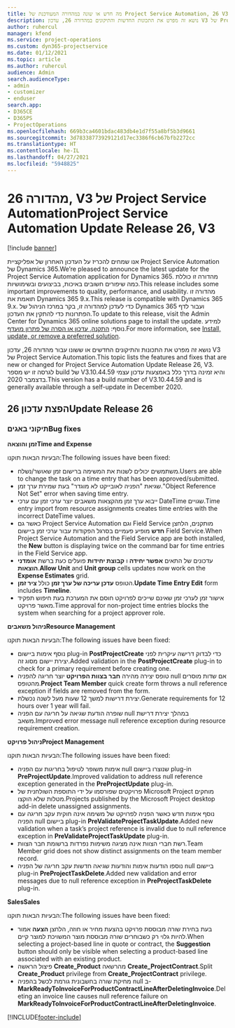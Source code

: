 ```yaml
---
title: מה חדש או שונה במהדורה המעודכנת של Project Service Automation, 26 V3
description: נושא זה מפרט את התכונות החדשות והתיקונים במהדורה 26, עדכון V3 של Project Service Automation.
author: ruhercul
manager: kfend
ms.service: project-operations
ms.custom: dyn365-projectservice
ms.date: 01/12/2021
ms.topic: article
ms.author: ruhercul
audience: Admin
search.audienceType:
- admin
- customizer
- enduser
search.app:
- D365CE
- D365PS
- ProjectOperations
ms.openlocfilehash: 669b3ca4601bdac483db4e1d7f55a8bf5b3d9661
ms.sourcegitcommit: 3d78338773929121d17ec3386f6cb67bfb2272cc
ms.translationtype: HT
ms.contentlocale: he-IL
ms.lasthandoff: 04/27/2021
ms.locfileid: "5948825"
---
```

# <a name="project-service-automation-update-release-26-v3"></a><span data-ttu-id="4c205-103">מהדורה 26, V3 של Project Service Automation</span><span class="sxs-lookup"><span data-stu-id="4c205-103">Project Service Automation Update Release 26, V3</span></span>

[!include [banner](../includes/psa-now-project-operations.md)]

<span data-ttu-id="4c205-104">אנו שמחים להכריז על העדכון האחרון של אפליקציית Project Service Automation של Dynamics 365.</span><span class="sxs-lookup"><span data-stu-id="4c205-104">We’re pleased to announce the latest update for the Project Service Automation application for Dynamics 365.</span></span> <span data-ttu-id="4c205-105">מהדורה זו כוללת כמה שיפורים חשובים באיכות, בביצועים ובשימושיות.</span><span class="sxs-lookup"><span data-stu-id="4c205-105">This release includes some important improvements to quality, performance, and usability.</span></span> <span data-ttu-id="4c205-106">מהדורה זו תואמת את Dynamics 365 9.x.</span><span class="sxs-lookup"><span data-stu-id="4c205-106">This release is compatible with Dynamics 365 9.x.</span></span> <span data-ttu-id="4c205-107">כדי לעדכן למהדורה זו, בקר במרכז הניהול של Dynamics 365 ועבור לדף הפתרונות כדי להתקין את העדכון.</span><span class="sxs-lookup"><span data-stu-id="4c205-107">To update to this release, visit the Admin Center for Dynamics 365 online solutions page to install the update.</span></span> <span data-ttu-id="4c205-108">למידע נוסף: [התקנה, עדכון או הסרה של פתרון מועדף](/power-platform/admin/install-remove-preferred-solution).</span><span class="sxs-lookup"><span data-stu-id="4c205-108">For more information, see [Install, update, or remove a preferred solution](/power-platform/admin/install-remove-preferred-solution).</span></span>

<span data-ttu-id="4c205-109">נושא זה מפרט את התכונות והתיקונים החדשים או ששונו עבור מהדורה 26, עדכון V3 של Project Service Automation.</span><span class="sxs-lookup"><span data-stu-id="4c205-109">This topic lists the features and fixes that are new or changed for Project Service Automation Update Release 26, V3.</span></span> <span data-ttu-id="4c205-110">לגרסה זו יש מספר build של V3.10.44.59 והיא זמינה בדרך כלל באמצעות עדכון עצמי בדצמבר 2020.</span><span class="sxs-lookup"><span data-stu-id="4c205-110">This version has a build number of V3.10.44.59 and is generally available through a self-update in December 2020.</span></span>

## <a name="update-release-26"></a><span data-ttu-id="4c205-111">הפצת עדכון 26</span><span class="sxs-lookup"><span data-stu-id="4c205-111">Update Release 26</span></span>

### <a name="bug-fixes"></a><span data-ttu-id="4c205-112">תיקוני באגים</span><span class="sxs-lookup"><span data-stu-id="4c205-112">Bug fixes</span></span>

<span data-ttu-id="4c205-113">**זמן והוצאה**</span><span class="sxs-lookup"><span data-stu-id="4c205-113">**Time and Expense**</span></span>

<span data-ttu-id="4c205-114">הבעיות הבאות תוקנו:</span><span class="sxs-lookup"><span data-stu-id="4c205-114">The following issues have been fixed:</span></span>

- <span data-ttu-id="4c205-115">משתמשים יכולים לשנות את המשימה ברישום זמן שאושר/נשלח.</span><span class="sxs-lookup"><span data-stu-id="4c205-115">Users are able to change the task on a time entry that has been approved/submitted.</span></span>
- <span data-ttu-id="4c205-116">שגיאת "הפניה לאובייקט לא מוגדר" בעת שמירת ערך זמן.</span><span class="sxs-lookup"><span data-stu-id="4c205-116">"Object Reference Not Set" error when saving time entry.</span></span>
- <span data-ttu-id="4c205-117">ייבוא ערך זמן מהקצאות משאבים יוצר ערכי זמן עם ערכי DateTime שגויים.</span><span class="sxs-lookup"><span data-stu-id="4c205-117">Time entry import from resource assignments creates time entries with the incorrect DateTime values.</span></span>
- <span data-ttu-id="4c205-118">כאשר גם Project Service Automation וגם Field Service מותקנים, הלחצן **חדש** מופיע פעמיים בסרגל הפקודות עבור ערכי זמן ביישום Field Service.</span><span class="sxs-lookup"><span data-stu-id="4c205-118">When Project Service Automation and the Field Service app are both installed, the **New** button is displaying twice on the command bar for time entries in the Field Service app.</span></span>
- <span data-ttu-id="4c205-119">עדכונים של התאים **אפשר יחידה** ו **קבוצת יחידות** פועלים כעת ברשת **אומדני הוצאות**.</span><span class="sxs-lookup"><span data-stu-id="4c205-119">**Allow Unit** and **Unit group** cells updates now work on the **Expense Estimates** grid.</span></span>
- <span data-ttu-id="4c205-120">הטופס **עדכן עריכה של ערך זמן** כולל **ציר זמן**.</span><span class="sxs-lookup"><span data-stu-id="4c205-120">**Update Time Entry Edit** form includes **Timeline**.</span></span>
- <span data-ttu-id="4c205-121">אישור זמן לערכי זמן שאינם שייכים לפרויקט חוסם את המערכת בעת חיפוש תפקיד מאשר פרויקט.</span><span class="sxs-lookup"><span data-stu-id="4c205-121">Time approval for non-project time entries blocks the system when searching for a project approver role.</span></span>

<span data-ttu-id="4c205-122">**ניהול משאבים**</span><span class="sxs-lookup"><span data-stu-id="4c205-122">**Resource Management**</span></span>

<span data-ttu-id="4c205-123">הבעיות הבאות תוקנו:</span><span class="sxs-lookup"><span data-stu-id="4c205-123">The following issues have been fixed:</span></span>

- <span data-ttu-id="4c205-124">נוסף אימות ביישום plug-in **PostProjectCreate** כדי לבדוק דרישה עיקרית לפני יצירת יישום מסוג זה.</span><span class="sxs-lookup"><span data-stu-id="4c205-124">Added validation in the **PostProjectCreate** plug-in to check for a primary requirement before creating one.</span></span>
- <span data-ttu-id="4c205-125">טופס יצירה מהירה **חבר בצוות הפרויקט** יוצר חריגה להפניה null אם שדות מוסרים מהטופס.</span><span class="sxs-lookup"><span data-stu-id="4c205-125">**Project Team Member** quick create form throws a null reference exception if fields are removed from the form.</span></span>
- <span data-ttu-id="4c205-126">יצירת דרישות למשך 12 שעות מעל לשנה נכשלת.</span><span class="sxs-lookup"><span data-stu-id="4c205-126">Generate requirements for 12 hours over 1 year will fail.</span></span>
- <span data-ttu-id="4c205-127">שופרה הודעת שגיאה על חריגה עם הפניה null במהלך יצירת דרישת משאב.</span><span class="sxs-lookup"><span data-stu-id="4c205-127">Improved error message null reference exception during resource requirement creation.</span></span>

<span data-ttu-id="4c205-128">**ניהול פרויקט**</span><span class="sxs-lookup"><span data-stu-id="4c205-128">**Project Management**</span></span>

<span data-ttu-id="4c205-129">הבעיות הבאות תוקנו:</span><span class="sxs-lookup"><span data-stu-id="4c205-129">The following issues have been fixed:</span></span>

- <span data-ttu-id="4c205-130">אימות משופר לטיפול בחריגות עם הפניה null שנוצרו ביישום plug-in **PreProjectUpdate**.</span><span class="sxs-lookup"><span data-stu-id="4c205-130">Improved validation to address null reference exception generated in the **PreProjectUpdate** plug-in.</span></span>
- <span data-ttu-id="4c205-131">פרויקטים שפורסמו על ידי התוספת השולחנית של Microsoft Project מוחקים מטלות שלא הוקצו.</span><span class="sxs-lookup"><span data-stu-id="4c205-131">Projects published by the Microsoft Project desktop add-in delete unassigned assignments.</span></span>
- <span data-ttu-id="4c205-132">נוסף אימות חדש כאשר הפניה לפרויקט של משימה אינה חוקית עקב חריגה עם הפניה null ביישום plug-in **PreValidateProjectTaskUpdate**.</span><span class="sxs-lookup"><span data-stu-id="4c205-132">Added new validation when a task’s project reference is invalid due to null reference exception in **PreValidateProjectTaskUpdate** plug-in.</span></span>
- <span data-ttu-id="4c205-133">רשת חברי הצוות אינה מציגה משימות נפרדות ברשומת חבר הצוות.</span><span class="sxs-lookup"><span data-stu-id="4c205-133">Team Member grid does not show distinct assignments on the team member record.</span></span>
- <span data-ttu-id="4c205-134">נוספו הודעות אימות והודעות שגיאה חדשות עקב חריגה של הפניה null ביישום plug-in **PreProjectTaskDelete**.</span><span class="sxs-lookup"><span data-stu-id="4c205-134">Added new validation and error messages due to null reference exception in **PreProjectTaskDelete** plug-in.</span></span>

<span data-ttu-id="4c205-135">**Sales**</span><span class="sxs-lookup"><span data-stu-id="4c205-135">**Sales**</span></span>

<span data-ttu-id="4c205-136">הבעיות הבאות תוקנו:</span><span class="sxs-lookup"><span data-stu-id="4c205-136">The following issues have been fixed:</span></span>

- <span data-ttu-id="4c205-137">בעת בחירת שורה מבוססת פרויקט בהצעת מחיר או חוזה, הלחצן **הצעה** אמור להיות גלוי רק כשבוחרים שורה מבוססת מוצר המשויכת למוצר קיים.</span><span class="sxs-lookup"><span data-stu-id="4c205-137">When selecting a project-based line in quote or contract, the **Suggestion** button should only be visible when selecting a product-based line associated with an existing product.</span></span>
- <span data-ttu-id="4c205-138">פיצול הראשה **Create_Product** מהרשאה **Create_ProjectContract**.</span><span class="sxs-lookup"><span data-stu-id="4c205-138">Split **Create_Product** privilege from **Create_ProjectContract** privilege.</span></span>
- <span data-ttu-id="4c205-139">מחיקת שורה בחשבונית גורמת לכשל בהפניה null ב- **MarkReadyToInvoiceForProductContractLineAfterDeletingInvoice**.</span><span class="sxs-lookup"><span data-stu-id="4c205-139">Deleting an invoice line causes null reference failure on **MarkReadyToInvoiceForProductContractLineAfterDeletingInvoice**.</span></span>


[!INCLUDE[footer-include](../includes/footer-banner.md)]